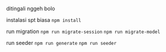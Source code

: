 ditingali nggeh bolo

instalasi spt biasa
`npm install`

run migration
`npm run migrate-session`
`npm run migrate-model`

run seeder
`npm run generate`
`npm run seeder`